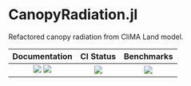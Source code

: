 # CanopyRadiation.jl
Refactored canopy radiation from CliMA Land model.

| Documentation                                                       | CI Status             | Benchmarks            |
|:-------------------------------------------------------------------:|:---------------------:|:---------------------:|
| [![][docs-dev-img]][docs-dev-url] [![][docs-rel-img]][docs-rel-url] | [![][ci-img]][ci-url] | [![][bm-img]][bm-url] |

[docs-dev-img]: https://img.shields.io/badge/docs-dev-blue.svg
[docs-dev-url]: https://Yujie-W.github.io/CanopyRadiation.jl/dev/

[docs-rel-img]: https://img.shields.io/badge/docs-stable-blue.svg
[docs-rel-url]: https://Yujie-W.github.io/CanopyRadiation.jl/stable/

[ci-img]: https://github.com/Yujie-W/CanopyRadiation.jl/workflows/Package%20CI/badge.svg?branch=master
[ci-url]: https://github.com/Yujie-W/CanopyRadiation.jl/actions?query=branch%3A"master"++workflow%3A"Package+CI"

[bm-img]: https://github.com/Yujie-W/CanopyRadiation.jl/workflows/Benchmarks/badge.svg?branch=master
[bm-url]: https://github.com/Yujie-W/CanopyRadiation.jl/actions?query=branch%3A"master"++workflow%3A"Benchmarks"
